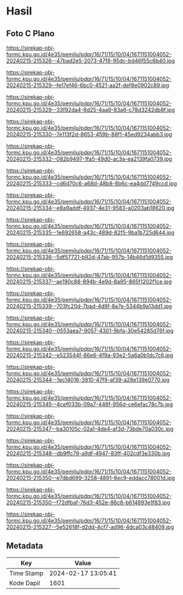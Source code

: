 # Hasil

## Foto C Plano

https://sirekap-obj-formc.kpu.go.id/4e35/pemilu/pdpr/16/71/15/10/04/1671151004052-20240215-215326--47bad2e5-2073-47f8-95dc-bd46f55c6b40.jpg

https://sirekap-obj-formc.kpu.go.id/4e35/pemilu/pdpr/16/71/15/10/04/1671151004052-20240215-215329--fe17ef46-6bc0-4521-aa2f-def8e0902c89.jpg

https://sirekap-obj-formc.kpu.go.id/4e35/pemilu/pdpr/16/71/15/10/04/1671151004052-20240215-215329--33f92da4-8d25-4aa9-83a6-c78d3242db8f.jpg

https://sirekap-obj-formc.kpu.go.id/4e35/pemilu/pdpr/16/71/15/10/04/1671151004052-20240215-215330--7e113f2d-8653-459b-88f1-45ed9234abb3.jpg

https://sirekap-obj-formc.kpu.go.id/4e35/pemilu/pdpr/16/71/15/10/04/1671151004052-20240215-215332--082b9497-1fa5-49d0-ac3a-ea2139fa0739.jpg

https://sirekap-obj-formc.kpu.go.id/4e35/pemilu/pdpr/16/71/15/10/04/1671151004052-20240215-215333--cd6d70c6-a68d-48b8-8b6c-ea4dd7749ccd.jpg

https://sirekap-obj-formc.kpu.go.id/4e35/pemilu/pdpr/16/71/15/10/04/1671151004052-20240215-215334--e8a9addf-4937-4e31-9583-a0203ab18620.jpg

https://sirekap-obj-formc.kpu.go.id/4e35/pemilu/pdpr/16/71/15/10/04/1671151004052-20240215-215335--1e692658-a43c-489d-82f5-9ba1b725d644.jpg

https://sirekap-obj-formc.kpu.go.id/4e35/pemilu/pdpr/16/71/15/10/04/1671151004052-20240215-215336--5df57721-b82d-47ab-957b-14b46d1d9355.jpg

https://sirekap-obj-formc.kpu.go.id/4e35/pemilu/pdpr/16/71/15/10/04/1671151004052-20240215-215337--ae190c88-894b-4e9d-8a95-865f1202f1ce.jpg

https://sirekap-obj-formc.kpu.go.id/4e35/pemilu/pdpr/16/71/15/10/04/1671151004052-20240215-215339--703fc20d-7bad-4d9f-8a7e-5344b9a13dd1.jpg

https://sirekap-obj-formc.kpu.go.id/4e35/pemilu/pdpr/16/71/15/10/04/1671151004052-20240215-215340--0553aea7-9057-4301-9bfa-30e54285d76f.jpg

https://sirekap-obj-formc.kpu.go.id/4e35/pemilu/pdpr/16/71/15/10/04/1671151004052-20240215-215342--e523544f-86e6-4f9a-93e2-5a6a0b1dc7c6.jpg

https://sirekap-obj-formc.kpu.go.id/4e35/pemilu/pdpr/16/71/15/10/04/1671151004052-20240215-215344--1ec14016-3910-47f9-af39-a28e139e0770.jpg

https://sirekap-obj-formc.kpu.go.id/4e35/pemilu/pdpr/16/71/15/10/04/1671151004052-20240215-215345--4cef033b-09a7-446f-956d-ce6efac78c7b.jpg

https://sirekap-obj-formc.kpu.go.id/4e35/pemilu/pdpr/16/71/15/10/04/1671151004052-20240215-215347--ba30105c-02a1-4de4-af3d-73bde70a030c.jpg

https://sirekap-obj-formc.kpu.go.id/4e35/pemilu/pdpr/16/71/15/10/04/1671151004052-20240215-215348--db9ffc79-a9df-4947-83ff-402cdf3e330b.jpg

https://sirekap-obj-formc.kpu.go.id/4e35/pemilu/pdpr/16/71/15/10/04/1671151004052-20240215-215350--e7dbd699-3258-4891-8ec9-eddacc78001d.jpg

https://sirekap-obj-formc.kpu.go.id/4e35/pemilu/pdpr/16/71/15/10/04/1671151004052-20240215-215350--f72dfbaf-76d3-452e-86c8-b614893e1f83.jpg

https://sirekap-obj-formc.kpu.go.id/4e35/pemilu/pdpr/16/71/15/10/04/1671151004052-20240215-215327--5e52618f-d2dd-4cf7-ad96-4dca03c48409.jpg


## Metadata

| Key        | Value               |
| ---------- | ------------------- |
| Time Stamp | 2024-02-17 13:05:41 |
| Kode Dapil | 1601                |



